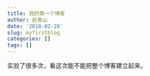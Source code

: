 ```yaml
---
title: 我的第一个博客
author: 赵青山
date: '2018-02-28'
slug: myfirstblog
categories: []
tags: []
---
```


实验了很多次，看这次能不能把整个博客建立起来。